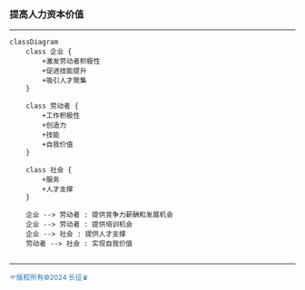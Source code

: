 ###  提高人力资本价值

---
```mermaid
classDiagram
    class 企业 {
        +激发劳动者积极性
        +促进技能提升
        +吸引人才聚集
    }

    class 劳动者 {
        +工作积极性
        +创造力
        +技能
        +自我价值
    }

    class 社会 {
        +服务
        +人才支撑
    }

    企业 --> 劳动者 : 提供竞争力薪酬和发展机会
    企业 --> 劳动者 : 提供培训机会
    企业 --> 社会 : 提供人才支撑
    劳动者 --> 社会 : 实现自我价值
    
```
---
<span style="color:#1f77b4; font-weight:; font-size:12px;">☞版权所有©2024 长征♛</span>
